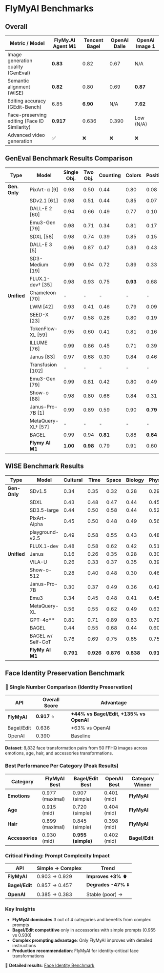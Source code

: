 # FlyMyAI Benchmarks

## Overall

| Metric / Model | FlyMy.AI Agent M1 | Tencent Bagel | OpenAI Dalle | OpenAI Image 1 |
|----------------|-------------------|---------------|--------------|----------------|
| Image generation quality (GenEval) | **0.83** | 0.82 | 0.67 | N/A |
| Semantic alignment (WISE) | **0.82** | 0.80 | 0.69 | **0.87** |
| Editing accuracy (GEdit-Bench) | 6.85 | **6.90** | N/A | **7.62** |
| Face-preserving editing (Face ID Similarity) | **0.917** | 0.636 | 0.390 | Low (N/A) |
| Advanced video generation | ✅ | ❌ | ❌ | ❌ |

## GenEval Benchmark Results Comparison

| Type | Model | Single Obj. | Two Obj. | Counting | Colors | Position | Color Attr. | Overall |
|------|-------|-------------|----------|----------|---------|----------|-------------|---------|
| **Gen. Only** | PixArt-α [9] | 0.98 | 0.50 | 0.44 | 0.80 | 0.08 | 0.07 | 0.48 |
| | SDv2.1 [61] | 0.98 | 0.51 | 0.44 | 0.85 | 0.07 | 0.17 | 0.50 |
| | DALL-E 2 [60] | 0.94 | 0.66 | 0.49 | 0.77 | 0.10 | 0.19 | 0.52 |
| | Emu3-Gen [79] | 0.98 | 0.71 | 0.34 | 0.81 | 0.17 | 0.21 | 0.54 |
| | SDXL [58] | 0.98 | 0.74 | 0.39 | 0.85 | 0.15 | 0.23 | 0.55 |
| | DALL-E 3 [5] | 0.96 | 0.87 | 0.47 | 0.83 | 0.43 | 0.45 | 0.67 |
| | SD3-Medium [19] | 0.99 | 0.94 | 0.72 | 0.89 | 0.33 | 0.60 | 0.74 |
| | FLUX.1-dev† [35] | 0.98 | 0.93 | 0.75 | **0.93** | 0.68 | 0.65 | 0.82 |
| **Unified** | Chameleon [70] | - | - | - | - | - | - | 0.39 |
| | LWM [42] | 0.93 | 0.41 | 0.46 | 0.79 | 0.09 | 0.15 | 0.47 |
| | SEED-X [23] | 0.97 | 0.58 | 0.26 | 0.80 | 0.19 | 0.14 | 0.49 |
| | TokenFlow-XL [59] | 0.95 | 0.60 | 0.41 | 0.81 | 0.16 | 0.24 | 0.55 |
| | ILLUME [76] | 0.99 | 0.86 | 0.45 | 0.71 | 0.39 | 0.28 | 0.61 |
| | Janus [83] | 0.97 | 0.68 | 0.30 | 0.84 | 0.46 | 0.42 | 0.61 |
| | Transfusion [102] | - | - | - | - | - | - | 0.63 |
| | Emu3-Gen [79] | 0.99 | 0.81 | 0.42 | 0.80 | 0.49 | 0.45 | 0.66 |
| | Show-o [88] | 0.98 | 0.80 | 0.66 | 0.84 | 0.31 | 0.50 | 0.68 |
| | Janus-Pro-7B [1] | 0.99 | 0.89 | 0.59 | 0.90 | **0.79** | 0.66 | 0.80 |
| | MetaQuery-XL† [57] | - | - | - | - | - | - | 0.80 |
| | BAGEL | 0.99 | 0.94 | **0.81** | 0.88 | **0.64** | 0.63 | **0.82** |
| | **Flymy AI M1** | **1.00** | **0.98** | 0.79 | 0.91 | 0.60 | **0.72** | **0.83** |

## WISE Benchmark Results
| Type | Model | Cultural | Time | Space | Biology | Physics | Chemistry | Overall |
|------|-------|----------|------|-------|---------|---------|-----------|---------|
| **Gen-Only** | SDv1.5 | 0.34 | 0.35 | 0.32 | 0.28 | 0.29 | 0.21 | **0.32** |
| | SDXL | 0.43 | 0.48 | 0.47 | 0.44 | 0.45 | 0.27 | **0.43** |
| | SD3.5-large | 0.44 | 0.50 | 0.58 | 0.44 | 0.52 | 0.31 | **0.46** |
| | PixArt-Alpha | 0.45 | 0.50 | 0.48 | 0.49 | 0.56 | 0.34 | **0.47** |
| | playground-v2.5 | 0.49 | 0.58 | 0.55 | 0.43 | 0.48 | 0.33 | **0.49** |
| | FLUX.1-dev | 0.48 | 0.58 | 0.62 | 0.42 | 0.51 | 0.35 | **0.50** |
| **Unified** | Janus | 0.16 | 0.26 | 0.35 | 0.28 | 0.30 | 0.14 | **0.23** |
| | VILA-U | 0.26 | 0.33 | 0.37 | 0.35 | 0.39 | 0.23 | **0.31** |
| | Show-o-512 | 0.28 | 0.40 | 0.48 | 0.30 | 0.46 | 0.30 | **0.35** |
| | Janus-Pro-7B | 0.30 | 0.37 | 0.49 | 0.36 | 0.42 | 0.26 | **0.35** |
| | Emu3 | 0.34 | 0.45 | 0.48 | 0.41 | 0.45 | 0.27 | **0.39** |
| | MetaQuery-XL | 0.56 | 0.55 | 0.62 | 0.49 | 0.63 | 0.41 | **0.55** |
| | GPT-4o** | 0.81 | 0.71 | 0.89 | 0.83 | 0.79 | 0.74 | **0.80** |
| | BAGEL | 0.44 | 0.55 | 0.68 | 0.44 | 0.60 | 0.39 | **0.52** |
| | BAGEL w/ Self-CoT | 0.76 | 0.69 | 0.75 | 0.65 | 0.75 | 0.58 | **0.70** |
| | **FlyMy AI M1** | **0.791** | **0.926** | **0.876** | **0.838** | **0.910** | **0.841** | **0.864** |

## Face Identity Preservation Benchmark

### 🎯 Single Number Comparison (Identity Preservation)
| API | Overall Score | Advantage |
|-----|---------------|-----------|
| **FlyMyAI** | **0.917** ⭐ | **+44% vs Bagel/Edit, +135% vs OpenAI** |
| Bagel/Edit | 0.636 | +63% vs OpenAI |
| OpenAI | 0.390 | Baseline |

**Dataset**: 8,832 face transformation pairs from 50 FFHQ images across emotions, age, hair, and accessories transformations.

### Best Performance Per Category (Peak Results)
| Category | FlyMyAI Best | Bagel/Edit Best | OpenAI Best | Category Winner |
|----------|-------------|-----------------|-------------|-----------------|
| **Emotions** | 0.977 (maximal) | 0.907 (simple) | 0.401 (mid) | **FlyMyAI** |
| **Age** | 0.915 (mid) | 0.720 (simple) | 0.404 (mid) | **FlyMyAI** |
| **Hair** | 0.899 (maximal) | 0.845 (simple) | 0.398 (mid) | **FlyMyAI** |
| **Accessories** | 0.930 (mid) | **0.955 (simple)** | 0.402 (mid) | **Bagel/Edit** |

### Critical Finding: Prompt Complexity Impact
| API | Simple → Complex | Trend |
|-----|------------------|--------|
| **FlyMyAI** | 0.903 → 0.929 | **Improves +3%** ⬆️ |
| **Bagel/Edit** | 0.857 → 0.457 | **Degrades -47%** ⬇️ |
| **OpenAI** | 0.385 → 0.383 | Stable (poor) → |


### Key Insights
- **FlyMyAI dominates** 3 out of 4 categories and benefits from complex prompts
- **Bagel/Edit competitive** only in accessories with simple prompts (0.955 vs 0.930)
- **Complex prompting advantage**: Only FlyMyAI improves with detailed instructions
- **Production recommendation**: FlyMyAI for identity-critical face transformations

📁 **Detailed results**: [Face Identity Benchmark](./face_identity_evaluation/)

